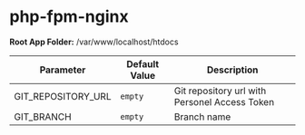# php-fpm-nginx


**Root App Folder:** /var/www/localhost/htdocs

| Parameter |  Default Value | Description |
| --        |  --            |  --         |
|GIT_REPOSITORY_URL | `empty` | Git repository url with Personel Access Token |
|GIT_BRANCH | `empty` | Branch name |